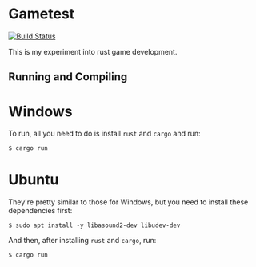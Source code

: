 # Gametest
[![Build Status](https://travis-ci.org/macrohardmx/gametest.svg?branch=master)](https://travis-ci.org/macrohardmx/gametest)

This is my experiment into rust game development.


## Running and Compiling

# Windows
To run, all you need to do is install `rust` and `cargo` and run:
```
$ cargo run
```

# Ubuntu
They're pretty similar to those for Windows, but you need to install these dependencies
first:

```
$ sudo apt install -y libasound2-dev libudev-dev
```

And then, after installing `rust` and `cargo`, run:
```
$ cargo run
```
